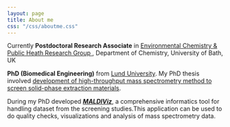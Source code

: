 ```yaml
---
layout: page
title: About me
css: "/css/aboutme.css"
---
```


<div id="aboutme-section">

<p class="about-text">
<span class="fa fa-briefcase about-icon"></span>
Currently <strong>Postdoctoral Research Associate</strong> in <a href="https://kasprzykhordern.wordpress.com/" target="_blank"> Environmental Chemistry & Public Heath Research Group </a>, Department of Chemistry, University of Bath, UK 
</p>

<p class="about-text">
<span class="fa fa-graduation-cap about-icon"></span>
<strong>PhD (Biomedical Engineering)</strong> from <a href="http://bme.lth.se" target="_blank">Lund University</a>. My PhD thesis involved <a href= "https://portal.research.lu.se/portal/en/publications/highthroughput-screening-of-solidphase-extraction-materials-using-mass-spectrometry(6f68b161-c24d-49d4-a77b-7558f70f5d6e).html#Overview" target="_blank">development of high-throughput mass spectrometry method to screen solid-phase extraction materials</a>.</p>

<p class="about-text">
<span class="fa fa-code about-icon"></span>
During my PhD developed <a href="https://jkkishore85.shinyapps.io/maldiviz/"><strong><i> MALDIViz</i></strong></a>, a comprehensive informatics tool for handling dataset from the screening studies.This application can be used to do quality checks, visualizations and analysis of mass spectrometry data.</p>

</div>
